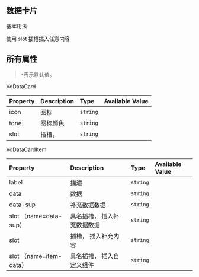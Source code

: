 ## 数据卡片

基本用法
<example-board :component="VdDataCardBasic"  :source="VdDataCardBasicSource"></example-board>

使用 slot 插槽插入任意内容
<example-board :component="DataCardSlot"  :source="DataCardSlotSource"></example-board>

## 所有属性

> `*`表示默认值。

VdDataCard

| Property | Description | Type     | Available Value |
| :------- | :---------- | :------- | :-------------- |
| icon     | 图标        | `string` |                 |
| tone     | 图标颜色    | `string` |                 |
| slot     | 插槽，      | `string` |                 |

VdDataCardItem

| Property                | Description                 | Type     | Available Value |
| :---------------------- | :-------------------------- | :------- | :-------------- |
| label                   | 描述                        | `string` |                 |
| data                    | 数据                        | `string` |                 |
| data-sup                | 补充数据数据                | `string` |                 |
| slot （name=data-sup）  | 具名插槽， 插入补充数据数据 | `string` |                 |
| slot                    | 插槽， 插入补充内容         | `string` |                 |
| slot （name=item-data） | 具名插槽， 插入自定义组件   | `string` |                 |

<script>
  import VdDataCardBasic from 'docs/examples/other/dataCard/DataCardBasic'
  import VdDataCardBasicSource from 'docs/examples/other/dataCard/DataCardBasic.txt'
  import DataCardSlot from 'docs/examples/other/dataCard/DataCardSlot'
  import DataCardSlotSource from 'docs/examples/other/dataCard/DataCardSlot.txt'

  export default {
    data() {
      return {
        VdDataCardBasic,
        VdDataCardBasicSource,
        DataCardSlot,
        DataCardSlotSource
      }
    }
  }
</script>
